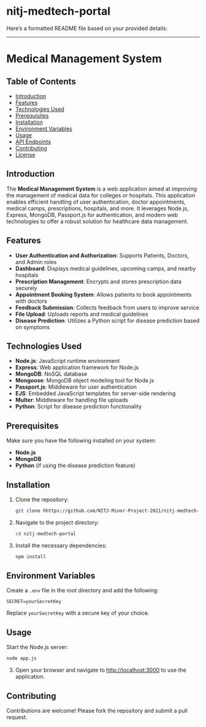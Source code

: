 # nitj-medtech-portal

Here’s a formatted README file based on your provided details:

---

# Medical Management System

## Table of Contents

- [Introduction](#introduction)
- [Features](#features)
- [Technologies Used](#technologies-used)
- [Prerequisites](#prerequisites)
- [Installation](#installation)
- [Environment Variables](#environment-variables)
- [Usage](#usage)
- [API Endpoints](#api-endpoints)
- [Contributing](#contributing)
- [License](#license)

## Introduction

The **Medical Management System** is a web application aimed at improving the management of medical data for colleges or hospitals. This application enables efficient handling of user authentication, doctor appointments, medical camps, prescriptions, hospitals, and more. It leverages Node.js, Express, MongoDB, Passport.js for authentication, and modern web technologies to offer a robust solution for healthcare data management.

## Features

- **User Authentication and Authorization**: Supports Patients, Doctors, and Admin roles
- **Dashboard**: Displays medical guidelines, upcoming camps, and nearby hospitals
- **Prescription Management**: Encrypts and stores prescription data securely
- **Appointment Booking System**: Allows patients to book appointments with doctors
- **Feedback Submission**: Collects feedback from users to improve service
- **File Upload**: Uploads reports and medical guidelines
- **Disease Prediction**: Utilizes a Python script for disease prediction based on symptoms

## Technologies Used

- **Node.js**: JavaScript runtime environment
- **Express**: Web application framework for Node.js
- **MongoDB**: NoSQL database
- **Mongoose**: MongoDB object modeling tool for Node.js
- **Passport.js**: Middleware for user authentication
- **EJS**: Embedded JavaScript templates for server-side rendering
- **Multer**: Middleware for handling file uploads
- **Python**: Script for disease prediction functionality

## Prerequisites

Make sure you have the following installed on your system:

- **Node.js**
- **MongoDB**
- **Python** (if using the disease prediction feature)

## Installation

1. Clone the repository:

   ```bash
   git clone hhttps://github.com/NITJ-Minor-Project-2021/nitj-medtech-portal
   ```

2. Navigate to the project directory:

   ```bash
   cd nitj-medtech-portal
   ```

3. Install the necessary dependencies:
   ```bash
   npm install
   ```

## Environment Variables

Create a `.env` file in the root directory and add the following:

```plaintext
SECRET=yourSecretKey
```

Replace `yourSecretKey` with a secure key of your choice.

## Usage

Start the Node.js server:

```bash
node app.js
```

3. Open your browser and navigate to [http://localhost:3000](http://localhost:3000) to use the application.

## Contributing

Contributions are welcome! Please fork the repository and submit a pull request.
